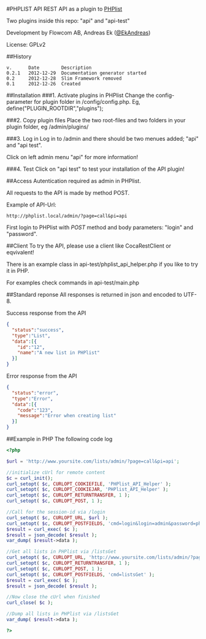 #PHPLIST API
REST API as a plugin to [PHPlist](https://www.phplist.com)

Two plugins inside this repo: "api" and "api-test"

Development by Flowcom AB, Andreas Ek ([@EkAndreas](https://twitter.com/ekandreas))

License: GPLv2

##History
```
v.      Date        Description
0.2.1   2012-12-29  Documentation generator started
0.2     2012-12-28  Slim Framework removed
0.1     2012-12-26  Created
```

##Installation
###1. Activate plugins in PHPlist
Change the config-parameter for plugin folder in /config/config.php.
Eg, define("PLUGIN_ROOTDIR","plugins");

###2. Copy plugin files
Place the two root-files and two folders in your plugin folder, eg /admin/plugins/

###3. Log in
Log in to /admin and there should be two menues added; "api" and "api test".

Click on left admin menu "api" for more information!

###4. Test
Click on "api test" to test your installation of the API plugin!

##Access
Autentication required as admin in PHPlist.

All requests to the API is made by method POST.

Example of API-Url:
```
http://phplist.local/admin/?page=call&pi=api
```

First login to PHPlist with *POST* method and body parameters: "login" and "password".


##Client
To try the API, please use a client like CocaRestClient or eqvivalent!

There is an example class in api-test/phplist_api_helper.php if you like to try it in PHP.

For examples check commands in api-test/main.php

##Standard reponse
All responses is returned in json and encoded to UTF-8.

Success response from the API
```json
{
  "status":"success",
  "type":"List",
  "data":[{
    "id":"12",
    "name":"A new list in PHPlist"
  }]
}
```
Error response from the API
```json
{
  "status":"error",
  "type":"Error",
  "data":[{
    "code":"123",
    "message":"Error when creating list"
  }]
}
```


##Example in PHP
The following code log

```php
<?php

$url = 'http://www.yoursite.com/lists/admin/?page=call&pi=api';

//initialize cUrl for remote content
$c = curl_init();
curl_setopt( $c, CURLOPT_COOKIEFILE, 'PHPlist_API_Helper' ); 
curl_setopt( $c, CURLOPT_COOKIEJAR, 'PHPlist_API_Helper' ); 
curl_setopt( $c, CURLOPT_RETURNTRANSFER, 1 );
curl_setopt( $c, CURLOPT_POST, 1 );

//Call for the session-id via /login 
curl_setopt( $c, CURLOPT_URL, $url );
curl_setopt( $c, CURLOPT_POSTFIELDS, 'cmd=login&login=admin&password=phplist' );
$result = curl_exec( $c );
$result = json_decode( $result );
var_dump( $result->data ); 

//Get all lists in PHPlist via /listsGet 
curl_setopt( $c, CURLOPT_URL, 'http://www.yoursite.com/lists/admin/?page=call&pi=api' );
curl_setopt( $c, CURLOPT_RETURNTRANSFER, 1 );
curl_setopt( $c, CURLOPT_POST, 1 );
curl_setopt( $c, CURLOPT_POSTFIELDS, 'cmd=listsGet' );
$result = curl_exec( $c );
$result = json_decode( $result );

//Now close the cUrl when finished 
curl_close( $c );

//Dump all lists in PHPlist via /listsGet 
var_dump( $result->data );

?>
```
